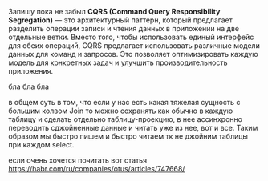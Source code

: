 Запишу пока не забыл 
**CQRS (Command Query Responsibility Segregation)** — это архитектурный паттерн, который предлагает разделить операции записи и чтения данных в приложении на две отдельные ветки. Вместо того, чтобы использовать единый интерфейс для обеих операций, CQRS предлагает использовать различные модели данных для команд и запросов. Это позволяет оптимизировать каждую модель для конкретных задач и улучшить производительность приложения.

бла бла бла 

в общем суть в том, что если у нас есть какая тяжелая сущность с большим колвом Join то можно сохранять как обычно в каждую таблицу и сделать отдельно таблицу-проекцию, в нее ассинхронно переводить сджойненные данные и читать уже из нее, вот и все. Таким образом мы быстро пишем и быстро читаем тк не джойним таблицы при каждом select.

если очень хочется почитать вот статья https://habr.com/ru/companies/otus/articles/747668/